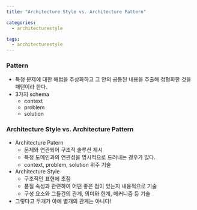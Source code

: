 ```yaml
---
title: "Architecture Style vs. Architecture Pattern"

categories:
  - architecturestyle

tags:
  - architecturestyle
---
```


### Pattern
- 특정 문제에 대한 해법을 추상화하고 그 안의 공통된 내용을 추출해 정형화한 것을 패턴이라 한다.
- 3가지 schema
  - context
  - problem
  - solution


### Architecture Style vs. Architecture Pattern
- Architecture Patern
  - 문제와 연관되어 구조적 솔루션 제시
  - 특정 도메인과의 연관성을 명시적으로 드러내는 경우가 많다.
  - context, problem, solution 위주 기술 
- Architecture Style
  - 구조적인 표현에 초점
  - 품질 속성과 관련하여 어떤 좋은 점이 있는지 내용적으로 기술
  - 구성 요소와 그들간의 관계, 의미와 한계, 메커니즘 등 기술
- 그렇다고 두개가 아예 별개의 관계는 아니다!

